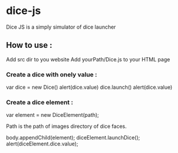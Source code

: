 # dice-js
Dice JS is a simply simulator of dice launcher

## How to use :
Add src dir to you website
Add yourPath/Dice.js to your HTML page

### Create a dice with onely value :
var dice = new Dice()
alert(dice.value)
dice.launch()
alert(dice.value)

### Create a dice element :
var element = new DiceElement(path);

Path is the path of images directory of dice faces.

body.appendChild(element);
diceElement.launchDice();
alert(diceElement.dice.value);